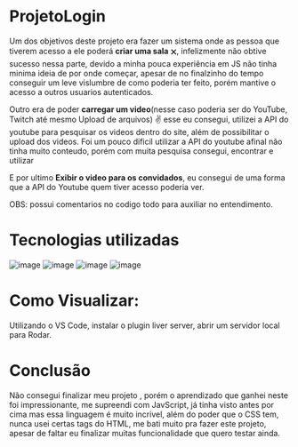 # ProjetoLogin
 Um dos objetivos deste projeto era fazer um sistema onde as pessoa que tiverem acesso a ele poderá **criar uma sala** 🗙, infelizmente não obtive sucesso nessa parte, devido a minha pouca experiência em JS não tinha  minima ideia de por onde começar, apesar de no finalzinho do tempo conseguir um leve vislumbre de como poderia ter feito, porém mantive o acesso a outros usuarios autenticados.

 Outro era de poder **carregar um video**(nesse caso poderia ser do YouTube, Twitch até mesmo Upload de arquivos) ✌️ esse eu consegui, utilizei a API do youtube para pesquisar os videos dentro do site, além de possibilitar o upload dos videos. Foi um pouco dificil utilizar a API do youtube afinal não tinha muito conteudo, porém com muita pesquisa consegui, encontrar e utilizar

 E por ultimo **Exibir o video para os convidados**, eu consegui de uma forma que a API do Youtube quem tiver acesso poderia ver.

 OBS: possui comentarios no codigo todo para auxiliar no entendimento.

 # Tecnologias utilizadas
 ![image](https://img.shields.io/badge/firebase-ffca28?style=for-the-badge&logo=firebase&logoColor=black)
 ![image](https://img.shields.io/badge/JavaScript-323330?style=for-the-badge&logo=javascript&logoColor=F7DF1E)
 ![image](https://img.shields.io/badge/CSS3-1572B6?style=for-the-badge&logo=css3&logoColor=whit)
 ![image](https://img.shields.io/badge/HTML5-E34F26?style=for-the-badge&logo=html5&logoColor=white)
 
 # Como Visualizar:
 
 Utilizando o VS Code, instalar o plugin liver server, abrir um servidor local para Rodar.

 # Conclusão

 Não consegui finalizar meu projeto , porém o aprendizado que ganhei neste foi impressionante, me supreendi com JavScript, já tinha visto antes por cima mas essa linguagem é muito incrivel, além do poder que o CSS tem, nunca usei certas tags do HTML, me bati muito pra fazer este projeto, apesar de faltar eu finalizar muitas funcionalidade que quero testar ainda.
 
